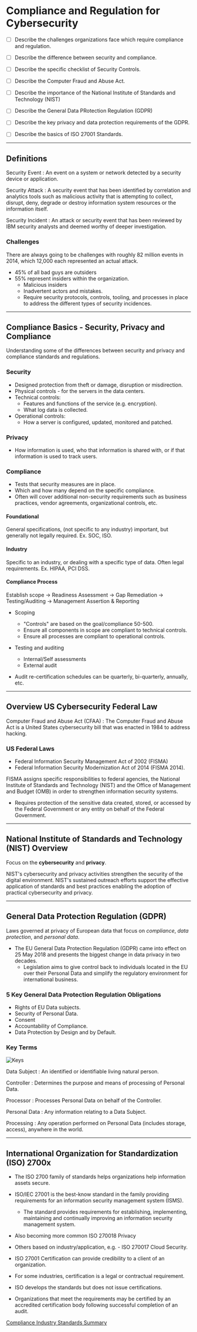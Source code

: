 
# Compliance and Regulation for Cybersecurity

- [ ] Describe the challenges organizations face which require compliance and regulation.

- [ ] Describe the difference between security and compliance.
- [ ] Describe the specific checklist of Security Controls.

- [ ] Describe the Computer Fraud and Abuse Act.

- [ ] Describe the importance of the National Institute of Standards and Technology (NIST)

- [ ] Describe the General Data PRotection Regulation (GDPR)
- [ ] Describe the key privacy and data protection requirements of the GDPR.

- [ ] Describe the basics of ISO 27001 Standards.

---

## Definitions

Security Event
: An event on a system or network detected by a security device or application.

Security Attack
: A security event that has been identified by correlation and analytics tools such as malicious activity that is attempting to collect, disrupt, deny, degrade or destroy information system resources or the information itself.

Security Incident
: An attack or security event that has been reviewed by IBM security analysts and deemed worthy of deeper investigation.

### Challenges

There are always going to be challenges with roughly 82 million events in 2014, which 12,000 each represented an actual attack.

- 45% of all bad guys are outsiders
- 55% represent insiders within the organization.
  - Malicious insiders
  - Inadvertent actors and mistakes.
  - Require security protocols, controls, tooling, and processes in place to address the different types of security incidences.

---

## Compliance Basics - Security, Privacy and Compliance

Understanding some of the differences between security and privacy and compliance standards and regulations.

### Security

- Designed protection from theft or damage, disruption or misdirection.
- Physical controls - for the servers in the data centers.
- Technical controls:
  - Features and functions of the service (e.g. encryption).
  - What log data is collected.
- Operational controls:
  - How a server is configured, updated, monitored and patched.

### Privacy

- How information is used, who that information is shared with, or if that information is used to track users.

### Compliance

- Tests that security measures are in place.
- Which and how many depend on the specific compliance.
- Often will cover additional non-security requirements such as business practices, vendor agreements, organizational controls, etc.

#### Foundational

General specifications, (not specific to any industry) important, but generally not legally required. Ex. SOC, ISO.

#### Industry

Specific to an industry, or dealing with a specific type of data. Often legal requirements. Ex. HIPAA, PCI DSS.

#### Compliance Process

Establish scope &rarr; Readiness Assessment &rarr; Gap Remediation &rarr; Testing/Auditing &rarr; Management Assertion & Reporting

- Scoping
  - "Controls" are based on the goal/compliance 50-500.
  - Ensure all components in scope are compliant to technical controls.
  - Ensure all processes are compliant to operational controls.

- Testing and auditing
  - Internal/Self assessments
  - External audit
- Audit re-certification schedules can be quarterly, bi-quarterly, annually, etc.

---

## Overview US Cybersecurity Federal Law

Computer Fraud and Abuse Act (CFAA)
: The Computer Fraud and Abuse Act is a United States cybersecurity bill that was enacted in 1984 to address hacking.

### US Federal Laws

- Federal Information Security Management Act of 2002 (FISMA)
- Federal Information Security Modernization Act of 2014 (FISMA 2014).

FISMA assigns specific responsibilities to federal agencies, the National Institute of Standards and Technology (NIST) and the Office of Management and Budget (OMB) in order to strengthen information security systems.

- Requires protection of the sensitive data created, stored, or accessed by the Federal Government or any entity on behalf of the Federal Government.

---

## National Institute of Standards and Technology (NIST) Overview

Focus on the **cybersecurity** and **privacy**.

NIST's cybersecurity and privacy activities strengthen the security of the digital environment. NIST's sustained outreach efforts support the effective application of standards and best practices enabling the adoption of practical cybersecurity and privacy.

---

## General Data Protection Regulation (GDPR)

Laws governed at privacy of European data that focus on *compliance*, *data protection*, and *personal data*.

- The EU General Data Protection Regulation (GDPR) came into effect on 25 May 2018 and presents the biggest change in data privacy in two decades.
  - Legislation aims to give control back to individuals located in the EU over their Personal Data and simplify the regulatory environment for international business.

### 5 Key General Data Protection Regulation Obligations

- Rights of EU Data subjects.
- Security of Personal Data.
- Consent
- Accountability of Compliance.
- Data Protection by Design and by Default.

### Key Terms

![Keys](https://qph.fs.quoracdn.net/main-qimg-18fb16a9fcbdf57c63839c22cbf91dbf)

Data Subject
: An identified or identifiable living natural person.

Controller
: Determines the purpose and means of processing of Personal Data.

Processor
: Processes Personal Data on behalf of the Controller.

Personal Data
: Any information relating to a Data Subject.

Processing
: Any operation performed on Personal Data (includes storage, access), anywhere in the world.

---

## International Organization for Standardization (ISO) 2700x

- The ISO 2700 family of standards helps organizations help information assets secure.
- ISO/IEC 27001 is the best-know standard in the family providing requirements for an information security management system (ISMS).
  - The standard provides requirements for establishing, implementing, maintaining and continually improving an information security management system.
- Also becoming more common ISO 270018 Privacy
- Others based on industry/application, e.g. - ISO 270017 Cloud Security.

- ISO 27001 Certification can provide credibility to a client of an organization.
- For some industries, certification is a legal or contractual requirement.
- ISO develops the standards but does not issue certifications.
- Organizations that meet the requirements may be certified by an accredited certification body following successful completion of an audit.

[Compliance Industry Standards Summary](Compliance_Summary.pdf)

